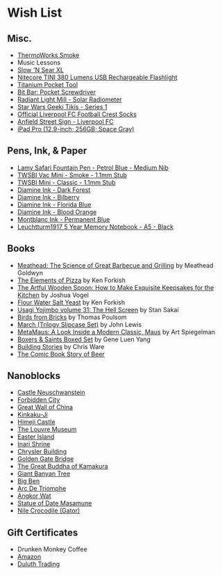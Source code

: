 # Wish List

## Misc.
* [ThermoWorks Smoke](http://www.thermoworks.com/Smoke)
* Music Lessons
* [Slow 'N Sear XL](https://abcbarbecue.com/product/slow-n-sear-xl/)
* [Nitecore TINI 380 Lumens USB Rechargeable Flashlight](http://a.co/hQduTIc)
* [Titanium Pocket Tool](https://bigidesign.com/collections/pocket-tools/products/titanium-pocket-tool)
* [Bit Bar: Pocket Screwdriver](https://bigidesign.com/collections/pocket-tools/products/bit-bar?variant=37274054979)
* [Radiant Light Mill - Solar Radiometer](http://www.thinkgeek.com/product/jjrm/?cpg=edm_101106875)
* [Star Wars Geeki Tikis - Series 1](http://www.thinkgeek.com/product/irvt/)
* [Official Liverpool FC Football Crest Socks](http://a.co/g0wcesH)
* [Anfield Street Sign - Liverpool FC](http://a.co/66FpduP)
* [iPad Pro (12.9-inch; 256GB; Space Gray)](https://www.apple.com/shop/buy-ipad/ipad-pro/12.9-inch-display-256gb-space-gray-wifi)

## Pens, Ink, & Paper
* [Lamy Safari Fountain Pen - Petrol Blue - Medium Nib](http://a.co/9dTwvAq)
* [TWSBI Vac Mini - Smoke - 1.1mm Stub](https://www.gouletpens.com/twsbi-vac-mini-fountain-pen-smoke-1.1mm-stub/p/TW-M7445940)
* [TWSBI Mini - Classic - 1.1mm Stub](https://www.gouletpens.com/twsbi-mini-fountain-pen-classic-stub/p/TW-M7443310)
* [Diamine Ink - Dark Forest](https://www.jetpens.com/Diamine-Dark-Forest-Ink-150th-Anniversary-40-ml-Bottle/pd/21318)
* [Diamine Ink - Bilberry](http://www.jetpens.com/Diamine-Fountain-Pen-Ink-80-ml-Bilberry-Blue/pd/8770)
* [Diamine Ink - Florida Blue](http://www.jetpens.com/Diamine-Fountain-Pen-Ink-80-ml-Florida-Blue/pd/7757)
* [Diamine Ink - Blood Orange](https://www.jetpens.com/Diamine-Blood-Orange-Ink-150th-Anniversary-40-ml-Bottle/pd/21315)
* [Montblanc Ink - Permanent Blue](http://a.co/ev2DL8b)
* [Leuchtturm1917 5 Year Memory Notebook - A5 - Black](https://www.gouletpens.com/leuchtturm1917-some-lines-a-day-5-year-memory-notebook-a5-black/p/LT-343552)

## Books
* [Meathead: The Science of Great Barbecue and Grilling](http://a.co/d9PPvYb) by Meathead Goldwyn
* [The Elements of Pizza](http://a.co/ffp59kb) by Ken Forkish
* [The Artful Wooden Spoon: How to Make Exquisite Keepsakes for the Kitchen](http://a.co/7e72if2) by Joshua Vogel
* [Flour Water Salt Yeast](http://a.co/1BA3DfE) by Ken Forkish
* [Usagi Yojimbo volume 31: The Hell Screen](http://a.co/0YmoQuV) by Stan Sakai
* [Birds from Bricks](http://a.co/ev6C25w) by Thomas Poulsom
* [March (Trilogy Slipcase Set)](http://a.co/hM27i8d) by John Lewis
* [MetaMaus: A Look Inside a Modern Classic, Maus](http://a.co/9fPPbio) by Art Spiegelman
* [Boxers & Saints Boxed Set](http://amzn.com/1596439246) by Gene Luen Yang
* [Building Stories](http://amzn.com/0375424334) by Chris Ware
* [The Comic Book Story of Beer](http://a.co/goBCn4w)

## Nanoblocks
* [Castle Neuschwanstein](http://a.co/dgV4rD6)
* [Forbidden City](http://a.co/eQk5HpZ)
* [Great Wall of China](http://a.co/bv3FoAT)
* [Kinkaku-Ji](http://a.co/guiSqdX)
* [Himeji Castle](http://a.co/fq5X2nK)
* [The Louvre Museum](http://a.co/3Uablgr)
* [Easter Island](http://a.co/9R4Jh9l)
* [Inari Shrine](http://a.co/hZ7rwGj)
* [Chrysler Building](http://a.co/2W5WkhC)
* [Golden Gate Bridge](http://a.co/hKboqby)
* [The Great Buddha of Kamakura](http://a.co/eGzEpUK)
* [Giant Banyan Tree](http://a.co/2Tc1BpH)
* [Big Ben](http://a.co/0RBngd4)
* [Arc De Triomphe](http://a.co/dfVY5z3)
* [Angkor Wat](http://a.co/bYbv35w)
* [Statue of Date Masamune](http://a.co/4RVlBBV)
* [Nile Crocodile (Gator)](http://a.co/1KkcEc5)

## Gift Certificates
* Drunken Monkey Coffee
* [Amazon](http://www.amazon.com/gp/product/B00067L6TQ/ref=topnav_giftcert_gw)
* [Duluth Trading](http://www.duluthtrading.com/store/product/gift-cards-duluth-trading-gift-cards-GIFTCARD.aspx")
